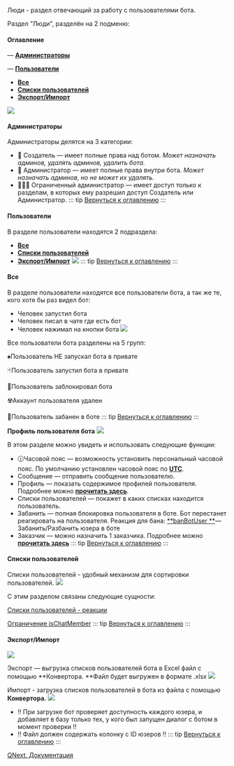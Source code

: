
Люди - раздел отвечающий за работу с пользователями бота. 

Раздел "Люди", разделён на 2 подменю:
#### Оглавление

— [**Администраторы**](#администраторы)

— [**Пользователи**](#пользователи)


* [**Все**](#все)
* [**Списки пользователей**](#списки-пользователей)
* [**Экспорт/Импорт**](#экспорт/импорт)


![](./1.png)
#### Администраторы

Администраторы делятся на 3 категории:
* 👑 Создатель — имеет полные права над ботом. 
_Может назначать админов, удалять админов, удалить бота._
* 👮 Администратор — имеет полные права внутри бота. 
_Может назначать админов, но не может их удалять._
* 👨🏻‍💻 Ограниченный администратор — имеет доступ только к разделам, в которых ему разрешил доступ Создатель или Администратор.
::: tip
[Вернуться к оглавлению](#оглавление)
:::
#### Пользователи

В разделе пользователи находятся 2 подраздела:
* [**Все**](#все)
* [**Списки пользователей**](#списки-пользователей)
* [**Экспорт/Импорт**](#экспорт/импорт)
![](./2.png)
::: tip
[Вернуться к оглавлению](#оглавление)
:::
#### Все

В разделе пользователи находятся все пользователи бота, а так же те, кого хотя бы раз видел бот:
* Человек запустил бота
* Человек писал в чате где есть бот
* Человек нажимал на кнопки бота
![](./3.png)

Все пользователи бота разделены на 5 групп:

♠️Пользователь НЕ запускал бота в привате

🃏Пользователь запустил бота в привате

🚫Пользователь заблокировал бота

☢️Аккаунт пользователя удален

🚷Пользователь забанен в боте
::: tip
[Вернуться к оглавлению](#оглавление)
:::

**Профиль пользователя бота**
![](./4.png)

В этом разделе можно увидеть и использовать следующие функции:
* 🕧Часовой пояс — возможность установить персональный часовой пояс. По умолчанию установлен часовой пояс по [**UTC**](https://ru.wikipedia.org/wiki/%D0%92%D1%81%D0%B5%D0%BC%D0%B8%D1%80%D0%BD%D0%BE%D0%B5_%D0%BA%D0%BE%D0%BE%D1%80%D0%B4%D0%B8%D0%BD%D0%B8%D1%80%D0%BE%D0%B2%D0%B0%D0%BD%D0%BD%D0%BE%D0%B5_%D0%B2%D1%80%D0%B5%D0%BC%D1%8F).
* Сообщение — отправить сообщение пользователю.
* Профиль — показать содержимое профилей пользователя. Подробнее можно [**прочитать здесь**](/ph/QNext-admin-profile-about-04-25).
* Списки пользователей — покажет в каких списках находится пользователь.
* Забанить — полная блокировка пользователя в боте. Бот перестанет реагировать на пользователя. Реакция для бана:
 [**banBotUser **](/ph/QNext-admin-reaction-banBotUser-05-07)— Забанить/Разбанить юзера в боте
* Заказчик — можно назначить 1 заказчика. Подробнее можно [**прочитать здесь**](/ph/QNext-admin-price-about-11-13)
::: tip
[Вернуться к оглавлению](#оглавление)
:::
#### Списки пользователей

Списки пользователей - удобный механизм для сортировки пользователей.
![](./5.png)

С этим разделом связаны следующие сущности:

[Списки пользователей - реакции](/ph/QNext-admin-userList-about-05-08)

[Ограничение isChatMember](/ph/Ogranicheniya-10-04)
::: tip
[Вернуться к оглавлению](#оглавление)
:::
#### Экспорт/Импорт
![](./6.png)

Экспорт — выгрузка списков пользователей бота в Excel файл с помощью **Конвертора. **Файл будет выгружен в формате .xlsx
![](./7.png)

Импорт - загрузка списков пользователей в бота из файла с помощью **Конвертора.**
![](./8.png)
* ‼️ При загрузке бот проверяет доступность каждого юзера, и добавляет в базу только тех, у кого был запущен диалог с ботом в момент проверки ‼️
* ‼️ Файл должен содержать колонку с ID юзеров ‼️ 
::: tip
[Вернуться к оглавлению](#оглавление)
:::

[QNext. Документация](/ph/QNext-admin-documentation-05-08)

